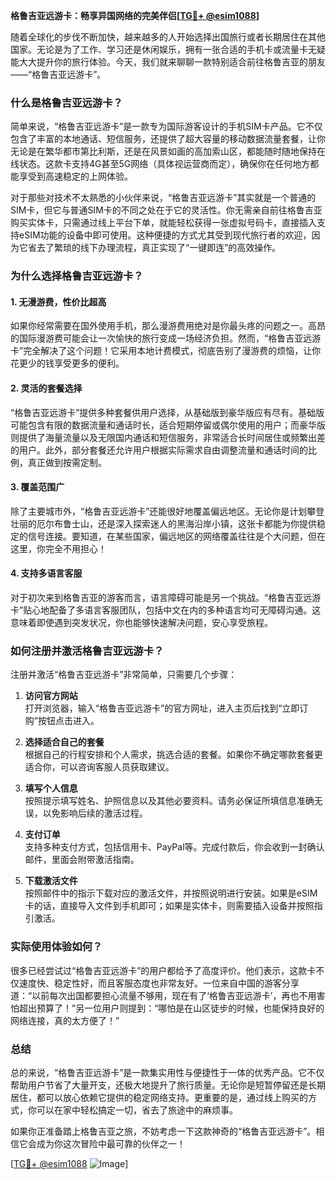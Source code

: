 **格鲁吉亚远游卡：畅享异国网络的完美伴侣[[TG💪+ @esim1088](https://t.me/s/esim1088)]**

随着全球化的步伐不断加快，越来越多的人开始选择出国旅行或者长期居住在其他国家。无论是为了工作、学习还是休闲娱乐，拥有一张合适的手机卡或流量卡无疑能大大提升你的旅行体验。今天，我们就来聊聊一款特别适合前往格鲁吉亚的朋友——“格鲁吉亚远游卡”。

### 什么是格鲁吉亚远游卡？

简单来说，“格鲁吉亚远游卡”是一款专为国际游客设计的手机SIM卡产品。它不仅包含了丰富的本地通话、短信服务，还提供了超大容量的移动数据流量套餐，让你无论是在繁华都市第比利斯，还是在风景如画的高加索山区，都能随时随地保持在线状态。这款卡支持4G甚至5G网络（具体视运营商而定），确保你在任何地方都能享受到高速稳定的上网体验。

对于那些对技术不太熟悉的小伙伴来说，“格鲁吉亚远游卡”其实就是一个普通的SIM卡，但它与普通SIM卡的不同之处在于它的灵活性。你无需亲自前往格鲁吉亚购买实体卡，只需通过线上平台下单，就能轻松获得一张虚拟号码卡，直接插入支持eSIM功能的设备中即可使用。这种便捷的方式尤其受到现代旅行者的欢迎，因为它省去了繁琐的线下办理流程，真正实现了“一键即连”的高效操作。

### 为什么选择格鲁吉亚远游卡？

#### 1. **无漫游费，性价比超高**
   如果你经常需要在国外使用手机，那么漫游费用绝对是你最头疼的问题之一。高昂的国际漫游费可能会让一次愉快的旅行变成一场经济负担。然而，“格鲁吉亚远游卡”完全解决了这个问题！它采用本地计费模式，彻底告别了漫游费的烦恼，让你花更少的钱享受更多的便利。

#### 2. **灵活的套餐选择**
   “格鲁吉亚远游卡”提供多种套餐供用户选择，从基础版到豪华版应有尽有。基础版可能包含有限的数据流量和通话时长，适合短期停留或偶尔使用的用户；而豪华版则提供了海量流量以及无限国内通话和短信服务，非常适合长时间居住或频繁出差的用户。此外，部分套餐还允许用户根据实际需求自由调整流量和通话时间的比例，真正做到按需定制。

#### 3. **覆盖范围广**
   除了主要城市外，“格鲁吉亚远游卡”还能很好地覆盖偏远地区。无论你是计划攀登壮丽的厄尔布鲁士山，还是深入探索迷人的黑海沿岸小镇，这张卡都能为你提供稳定的信号连接。要知道，在某些国家，偏远地区的网络覆盖往往是个大问题，但在这里，你完全不用担心！

#### 4. **支持多语言客服**
   对于初次来到格鲁吉亚的游客而言，语言障碍可能是另一个挑战。“格鲁吉亚远游卡”贴心地配备了多语言客服团队，包括中文在内的多种语言均可无障碍沟通。这意味着即使遇到突发状况，你也能够快速解决问题，安心享受旅程。

### 如何注册并激活格鲁吉亚远游卡？

注册并激活“格鲁吉亚远游卡”非常简单，只需要几个步骤：

1. **访问官方网站**  
   打开浏览器，输入“格鲁吉亚远游卡”的官方网址，进入主页后找到“立即订购”按钮点击进入。

2. **选择适合自己的套餐**  
   根据自己的行程安排和个人需求，挑选合适的套餐。如果你不确定哪款套餐更适合你，可以咨询客服人员获取建议。

3. **填写个人信息**  
   按照提示填写姓名、护照信息以及其他必要资料。请务必保证所填信息准确无误，以免影响后续的激活过程。

4. **支付订单**  
   支持多种支付方式，包括信用卡、PayPal等。完成付款后，你会收到一封确认邮件，里面会附带激活指南。

5. **下载激活文件**  
   按照邮件中的指示下载对应的激活文件，并按照说明进行安装。如果是eSIM卡的话，直接导入文件到手机即可；如果是实体卡，则需要插入设备并按照指引激活。

### 实际使用体验如何？

很多已经尝试过“格鲁吉亚远游卡”的用户都给予了高度评价。他们表示，这款卡不仅速度快、稳定性好，而且客服态度也非常友好。一位来自中国的游客分享道：“以前每次出国都要担心流量不够用，现在有了‘格鲁吉亚远游卡’，再也不用害怕超出预算了！”另一位用户则提到：“哪怕是在山区徒步的时候，也能保持良好的网络连接，真的太方便了！”

### 总结

总的来说，“格鲁吉亚远游卡”是一款集实用性与便捷性于一体的优秀产品。它不仅帮助用户节省了大量开支，还极大地提升了旅行质量。无论你是短暂停留还是长期居住，都可以放心依赖它提供的稳定网络支持。更重要的是，通过线上购买的方式，你可以在家中轻松搞定一切，省去了旅途中的麻烦事。

如果你正准备踏上格鲁吉亚之旅，不妨考虑一下这款神奇的“格鲁吉亚远游卡”。相信它会成为你这次冒险中最可靠的伙伴之一！

[[TG💪+ @esim1088](https://t.me/s/esim1088) ![Image](https://i.postimg.cc/4NQfJmqS/Snipaste-2025-05-13-00-14-12.png)]